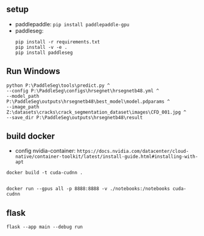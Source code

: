 ## setup

- paddlepaddle: `pip install paddlepaddle-gpu`
- paddleseg:
  ```
  pip install -r requirements.txt
  pip install -v -e .
  pip install paddleseg
  ```

## Run Windows

```
python P:\PaddleSeg\tools\predict.py ^
--config P:\PaddleSeg\configs\hrsegnet\hrsegnetb48.yml ^
--model_path P:\PaddleSeg\outputs\hrsegnetb48\best_model\model.pdparams ^
--image_path Z:\datasets\cracks\crack_segmentation_dataset\images\CFD_001.jpg ^
--save_dir P:\PaddleSeg\outputs\hrsegnetb48\result
```

## build docker

- config nvidia-container: `https://docs.nvidia.com/datacenter/cloud-native/container-toolkit/latest/install-guide.html#installing-with-apt`

```
docker build -t cuda-cudnn .


docker run --gpus all -p 8888:8888 -v ./notebooks:/notebooks cuda-cudnn

```

## flask

```
flask --app main --debug run
```
